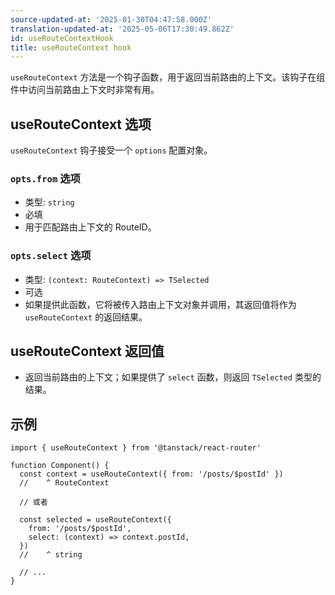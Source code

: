 ```yaml
---
source-updated-at: '2025-01-30T04:47:58.000Z'
translation-updated-at: '2025-05-06T17:30:49.862Z'
id: useRouteContextHook
title: useRouteContext hook
---
```


`useRouteContext` 方法是一个钩子函数，用于返回当前路由的上下文。该钩子在组件中访问当前路由上下文时非常有用。

## useRouteContext 选项

`useRouteContext` 钩子接受一个 `options` 配置对象。

### `opts.from` 选项

- 类型: `string`
- 必填
- 用于匹配路由上下文的 RouteID。

### `opts.select` 选项

- 类型: `(context: RouteContext) => TSelected`
- 可选
- 如果提供此函数，它将被传入路由上下文对象并调用，其返回值将作为 `useRouteContext` 的返回结果。

## useRouteContext 返回值

- 返回当前路由的上下文；如果提供了 `select` 函数，则返回 `TSelected` 类型的结果。

## 示例

```tsx
import { useRouteContext } from '@tanstack/react-router'

function Component() {
  const context = useRouteContext({ from: '/posts/$postId' })
  //    ^ RouteContext

  // 或者

  const selected = useRouteContext({
    from: '/posts/$postId',
    select: (context) => context.postId,
  })
  //    ^ string

  // ...
}
```
